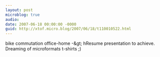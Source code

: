 ```yaml
---
layout: post
microblog: true
audio: 
date: 2007-06-18 00:00:00 -0000
guid: http://xtof.micro.blog/2007/06/18/t110010522.html
---
```

bike commutation office-home -&amp;gt; hResume presentation to achieve. Dreaming of  microformats t-shirts ;)
